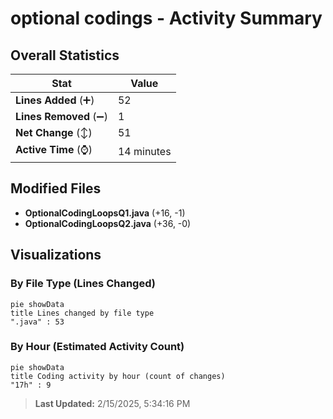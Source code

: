 # optional codings - Activity Summary 

## Overall Statistics

| Stat                   | Value                                                             |
| ---------------------- | ----------------------------------------------------------------- |
| **Lines Added** (➕)   | 52                                          |
| **Lines Removed** (➖) | 1                                        |
| **Net Change** (↕)    | 51                |
| **Active Time** (⌚)   | 14 minutes |


## Modified Files
- **OptionalCodingLoopsQ1.java** (+16, -1)
- **OptionalCodingLoopsQ2.java** (+36, -0)

## Visualizations

### By File Type (Lines Changed)

```mermaid
pie showData
title Lines changed by file type
".java" : 53
```

### By Hour (Estimated Activity Count)

```mermaid
pie showData
title Coding activity by hour (count of changes)
"17h" : 9
```


> **Last Updated:** 2/15/2025, 5:34:16 PM